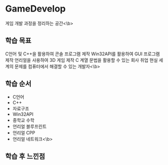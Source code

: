 # GameDevelop
게임 개발 과정을 정리하는 공간<\b>

## 학습 목표
C언어 및 C++을 활용하여 콘솔 프로그램 제작
Win32API를 활용하여 GUI 프로그램 제작
언리얼을 사용하여 3D 게임 제작
C 계열 문법을 활용할 수 있는 회사 취업
현실 세계의 문제를 컴퓨터에서 해결할 수 있는 개발자<\b>
## 학습 순서
- C언어
- C++
- 자료구조
- Win32API
- 중학교 수학
- 언리얼 블루프린트
- 언리얼 CPP
- 언리얼 네트워크<\b>
## 학습 후 느낀점


